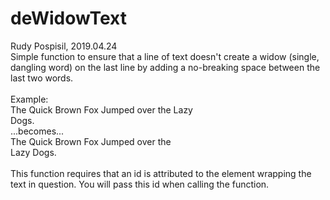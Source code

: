 # deWidowText
Rudy Pospisil, 2019.04.24<br />
Simple function to ensure that a line of text doesn't create a widow (single, dangling word) on the last line by adding a no-breaking space between the last two words.<br />
<br />
Example:<br />
The Quick Brown Fox Jumped over the Lazy<br />
Dogs.<br />
...becomes...<br />
The Quick  Brown Fox Jumped over the<br />
Lazy Dogs.<br />
<br />
This function requires that an id is attributed to the element wrapping the text in question. You will pass this id when calling the function.
